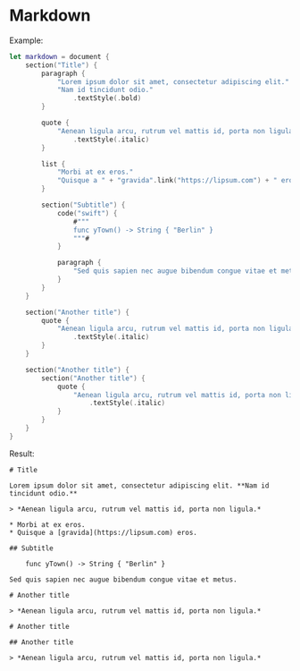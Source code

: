 # Markdown

Example:

```swift
let markdown = document {
    section("Title") {
        paragraph {
            "Lorem ipsum dolor sit amet, consectetur adipiscing elit."
            "Nam id tincidunt odio."
                .textStyle(.bold)
        }

        quote {
            "Aenean ligula arcu, rutrum vel mattis id, porta non ligula."
                .textStyle(.italic)
        }

        list {
            "Morbi at ex eros."
            "Quisque a " + "gravida".link("https://lipsum.com") + " eros."
        }

        section("Subtitle") {
            code("swift") {
                #"""
                func yTown() -> String { "Berlin" }
                """#
            }

            paragraph {
                "Sed quis sapien nec augue bibendum congue vitae et metus."
            }
        }
    }

    section("Another title") {
        quote {
            "Aenean ligula arcu, rutrum vel mattis id, porta non ligula."
                .textStyle(.italic)
        }
    }

    section("Another title") {
        section("Another title") {
            quote {
                "Aenean ligula arcu, rutrum vel mattis id, porta non ligula."
                    .textStyle(.italic)
            }
        }
    }
}
```

Result:

    # Title

    Lorem ipsum dolor sit amet, consectetur adipiscing elit. **Nam id tincidunt odio.**

    > *Aenean ligula arcu, rutrum vel mattis id, porta non ligula.*

    * Morbi at ex eros.
    * Quisque a [gravida](https://lipsum.com) eros.

    ## Subtitle

        func yTown() -> String { "Berlin" }

    Sed quis sapien nec augue bibendum congue vitae et metus.

    # Another title

    > *Aenean ligula arcu, rutrum vel mattis id, porta non ligula.*

    # Another title

    ## Another title

    > *Aenean ligula arcu, rutrum vel mattis id, porta non ligula.*
